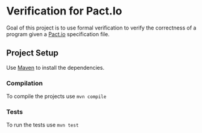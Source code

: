 # Verification for Pact.Io

Goal of this project is to use formal verification to verify the correctness of a program given
a [Pact.io](https://www.pactio) specification file.

## Project Setup

Use [Maven](https://maven.apache.org/) to install the dependencies.

### Compilation

To compile the projects use ```mvn compile```

### Tests

To run the tests use ``mvn test``
